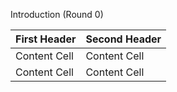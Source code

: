 Introduction (Round 0)

| First Header  | Second Header |
| ------------- | ------------- |
| Content Cell  | Content Cell  |
| Content Cell  | Content Cell  |
